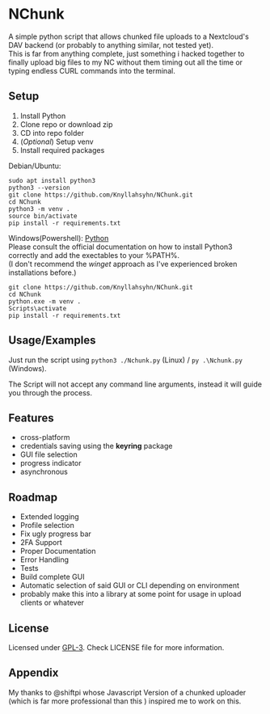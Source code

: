 
# NChunk

A simple python script that allows chunked file uploads to a Nextcloud's DAV backend (or probably to anything similar, not tested yet).  
This is far from anything complete, just something i hacked together to finally upload big files to my NC without them timing out all the time or typing endless CURL commands into the terminal. 


## Setup

1. Install Python
2. Clone repo or download zip
3. CD into repo folder
4. (*Optional*) Setup venv
5. Install required packages


  
    

Debian/Ubuntu:
```
sudo apt install python3
python3 --version
git clone https://github.com/Knyllahsyhn/NChunk.git
cd NChunk
python3 -m venv .
source bin/activate
pip install -r requirements.txt

```

Windows(Powershell):
[Python](https://www.python.org/)  
Please consult the official documentation on how to install Python3 correctly and add the exectables to your %PATH%.  
(I don't recommend the *winget* approach as I've experienced broken installations before.)

```
git clone https://github.com/Knyllahsyhn/NChunk.git
cd NChunk
python.exe -m venv . 
Scripts\activate
pip install -r requirements.txt  
```
    
## Usage/Examples

Just run the script using `python3 ./Nchunk.py` (Linux) / `py .\Nchunk.py` (Windows).  

The Script will not accept any command line arguments, instead it will guide you through the process.


## Features

- cross-platform
- credentials saving using the **keyring** package
- GUI file selection
- progress indicator
- asynchronous



## Roadmap

- Extended logging 
- Profile selection
- Fix ugly progress bar
- 2FA Support
- Proper Documentation
- Error Handling
- Tests
- Build complete GUI
- Automatic selection of said GUI or CLI depending on environment
- probably make this into a library at some point for usage in upload clients or whatever



## License

 Licensed under [GPL-3](https://choosealicense.com/licenses/agpl-3.0/).
 Check LICENSE file for more information.


## Appendix

My thanks to @shiftpi whose Javascript Version of a chunked uploader (which is far more professional than this ) inspired me to work on this. 
